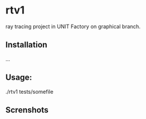 # rtv1
ray tracing project in UNIT Factory on graphical branch.
## Installation
...

## Usage:
./rtv1 tests/somefile

## Screnshots
